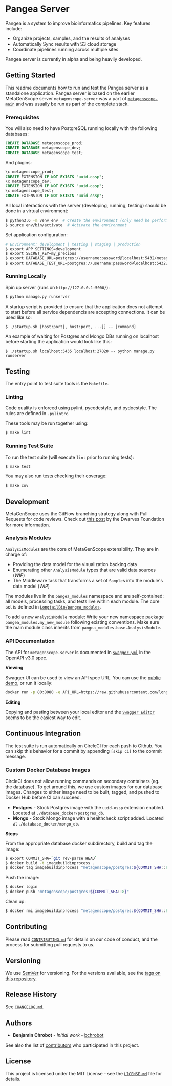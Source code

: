 # Pangea Server

Pangea is a system to improve bioinformatics pipelines. Key features include:
 - Organize projects, samples, and the results of analyses
 - Automatically Sync results with S3 cloud storage
 - Coordinate pipelines running across multiple sites

Pangea server is currently in alpha and being heavily developed.

## Getting Started

This readme documents how to run and test the Pangea server as a standalone application. Pangea server is based on the earlier MetaGenScope server `metagenscope-server` was a part of [`metagenscope-main`](https://github.com/longtailbio/metagenscope-main) and was usually be run as part of the complete stack.

### Prerequisites

You will also need to have PostgreSQL running locally with the following databases:

```sql
CREATE DATABASE metagenscope_prod;
CREATE DATABASE metagenscope_dev;
CREATE DATABASE metagenscope_test;
```

And plugins:

```sql
\c metagenscope_prod;
CREATE EXTENSION IF NOT EXISTS "uuid-ossp";
\c metagenscope_dev;
CREATE EXTENSION IF NOT EXISTS "uuid-ossp";
\c metagenscope_test;
CREATE EXTENSION IF NOT EXISTS "uuid-ossp";
```

All local interactions with the server (developing, running, testing) should be done in a virtual environment:

```sh
$ python3.6 -m venv env  # Create the environment (only need be performed once)
$ source env/bin/activate  # Activate the environment
```

Set application configuration:

```sh
# Environment: development | testing | staging | production
$ export APP_SETTINGS=development
$ export SECRET_KEY=my_precious
$ export DATABASE_URL=postgres://username:password@localhost:5432/metagenscope_dev
$ export DATABASE_TEST_URL=postgres://username:password@localhost:5432/metagenscope_test
```

### Running Locally

Spin up server (runs on `http://127.0.0.1:5000/`):

```sh
$ python manage.py runserver
```

A startup script is provided to ensure that the application does not attempt to start before all service dependencis are accepting connections. It can be used like so:

```
$ ./startup.sh [host:port[, host:port, ...]] -- [command]
```

An example of waiting for Postgres and Mongo DBs running on localhost before starting the application would look like this:

```
$ ./startup.sh localhost:5435 localhost:27020 -- python manage.py runserver
```

## Testing

The entry point to test suite tools is the `Makefile`.

### Linting

Code quality is enforced using pylint, pycodestyle, and pydocstyle. The rules are defined in `.pylintrc`.

These tools may be run together using:

```sh
$ make lint
```

### Running Test Suite

To run the test suite (will execute  `lint` prior to running tests):

```sh
$ make test
```

You may also run tests checking their coverage:

```sh
$ make cov
```

## Development

MetaGenScope uses the GitFlow branching strategy along with Pull Requests for code reviews. Check out [this post](https://devblog.dwarvesf.com/post/git-best-practices/) by the Dwarves Foundation for more information.

### Analysis Modules

`AnalysisModule`s are the core of MetaGenScope extensibility. They are in charge of:

- Providing the data model for the visualization backing data
- Enumerating other `AnalysisModule` types that are valid data sources (_WIP_)
- The Middleware task that transforms a set of `Sample`s into the module's data model (_WIP_)

The modules live in the `pangea_modules` namespace and are self-contained: all models, processing tasks, and tests live within each module. The core set is defined in [`LongtailBio/pangea_modules`](https://github.com/LongTailBio/pangea-modules).

To add a new `AnalysisModule` module:
Write your new namespace package `pangea_modules.my_new_module` following existing conventions. Make sure the main module class inherits from `pangea_modules.base.AnalysisModule`.

### API Documentation

The API for `metagenscope-server` is documented in [`swagger.yml`](swagger.yml) in the OpenAPI v3.0 spec.

**Viewing**

Swagger UI can be used to view an API spec URL. You can use the [public demo](https://petstore.swagger.io), or run it locally:

```sh
docker run -p 80:8080 -e API_URL=https://raw.githubusercontent.com/longtailbio/metagenscope-server/master/swagger.yml swaggerapi/swagger-ui:v3.19.5
```

**Editing**

Copying and pasting between your local editor and the [`Swagger Editor`](https://editor.swagger.io) seems to be the easiest way to edit.

## Continuous Integration

The test suite is run automatically on CircleCI for each push to Github. You can skip this behavior for a commit by appending `[skip ci]` to the commit message.

### Custom Docker Database Images

CircleCI does not allow running commands on secondary containers (eg. the database). To get around this, we use custom images for our database images. Changes to either image need to be built, tagged, and pushed to Docker Hub before CI can succeed.

- **Postgres** - Stock Postgres image with the `uuid-ossp` extension enabled. Located at `./database_docker/postgres_db`.
- **Mongo** - Stock Mongo image with a healthcheck script added. Located at `./database_docker/mongo_db`.

**Steps**

From the appropriate database docker subdirectory, build and tag the image:

```sh
$ export COMMIT_SHA=`git rev-parse HEAD`
$ docker build -t imagebuildinprocess .
$ docker tag imagebuildinprocess "metagenscope/postgres:${COMMIT_SHA::8}"
```

Push the image:

```sh
$ docker login
$ docker push "metagenscope/postgres:${COMMIT_SHA::8}"
```

Clean up:

```sh
$ docker rmi imagebuildinprocess "metagenscope/postgres:${COMMIT_SHA::8}"
```

## Contributing

Please read [`CONTRIBUTING.md`](CONTRIBUTING.md) for details on our code of conduct, and the process for submitting pull requests to us.

## Versioning

We use [SemVer](http://semver.org/) for versioning. For the versions available, see the [tags on this repository][project-tags].

## Release History

See [`CHANGELOG.md`](CHANGELOG.md).

## Authors

* **Benjamin Chrobot** - _Initial work_ - [bchrobot](https://github.com/bchrobot)

See also the list of [contributors][contributors] who participated in this project.

## License

This project is licensed under the MIT License - see the [`LICENSE.md`](LICENSE.md) file for details.


[project-tags]: https://github.com/longtailbio/metagenscope-server/tags
[contributors]: https://github.com/longtailbio/metagenscope-server/contributors
